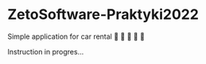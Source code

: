 # ZetoSoftware-Praktyki2022
Simple application for car rental :car: :car: :car: :car: :car:

Instruction in progres...
